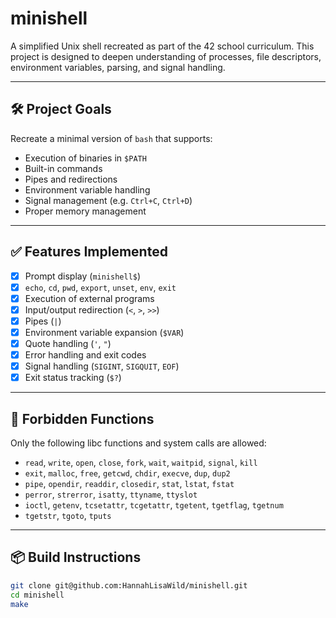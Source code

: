 # minishell

A simplified Unix shell recreated as part of the 42 school curriculum. This project is designed to deepen understanding of processes, file descriptors, environment variables, parsing, and signal handling.

---

## 🛠️ Project Goals

Recreate a minimal version of `bash` that supports:

- Execution of binaries in `$PATH`
- Built-in commands
- Pipes and redirections
- Environment variable handling
- Signal management (e.g. `Ctrl+C`, `Ctrl+D`)
- Proper memory management

---

## ✅ Features Implemented

- [x] Prompt display (`minishell$`)
- [x] `echo`, `cd`, `pwd`, `export`, `unset`, `env`, `exit`
- [x] Execution of external programs
- [x] Input/output redirection (`<`, `>`, `>>`)
- [x] Pipes (`|`)
- [x] Environment variable expansion (`$VAR`)
- [x] Quote handling (`'`, `"`)
- [x] Error handling and exit codes
- [x] Signal handling (`SIGINT`, `SIGQUIT`, `EOF`)
- [x] Exit status tracking (`$?`)

---

## 🚫 Forbidden Functions

Only the following libc functions and system calls are allowed:

- `read`, `write`, `open`, `close`, `fork`, `wait`, `waitpid`, `signal`, `kill`
- `exit`, `malloc`, `free`, `getcwd`, `chdir`, `execve`, `dup`, `dup2`
- `pipe`, `opendir`, `readdir`, `closedir`, `stat`, `lstat`, `fstat`
- `perror`, `strerror`, `isatty`, `ttyname`, `ttyslot`
- `ioctl`, `getenv`, `tcsetattr`, `tcgetattr`, `tgetent`, `tgetflag`, `tgetnum`
- `tgetstr`, `tgoto`, `tputs`

---

## 📦 Build Instructions

```bash
git clone git@github.com:HannahLisaWild/minishell.git
cd minishell
make
